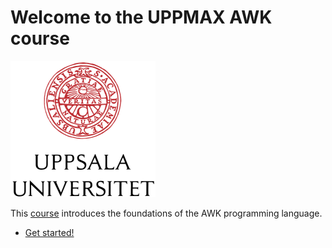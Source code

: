 # Welcome to the UPPMAX AWK course

![UU logo](assets/UU_logo_color_232_x_218.png)

This [course](https://github.com/UPPMAX/awk_course)
introduces the foundations of the AWK programming language.

- [Get started!](morning_session/overview.md)
